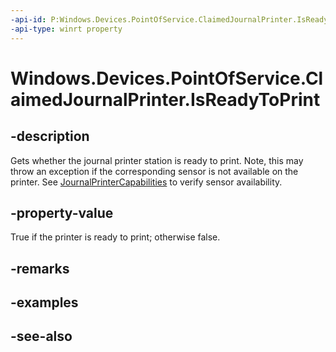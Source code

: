 ```yaml
---
-api-id: P:Windows.Devices.PointOfService.ClaimedJournalPrinter.IsReadyToPrint
-api-type: winrt property
---
```


<!-- Property syntax
public bool IsReadyToPrint { get; }
-->

# Windows.Devices.PointOfService.ClaimedJournalPrinter.IsReadyToPrint

## -description
Gets whether the journal printer station is ready to print. Note, this may throw an exception if the corresponding sensor is not available on the printer. See [JournalPrinterCapabilities](journalprintercapabilities.md) to verify sensor availability.

## -property-value
True if the printer is ready to print; otherwise false.

## -remarks

## -examples

## -see-also
